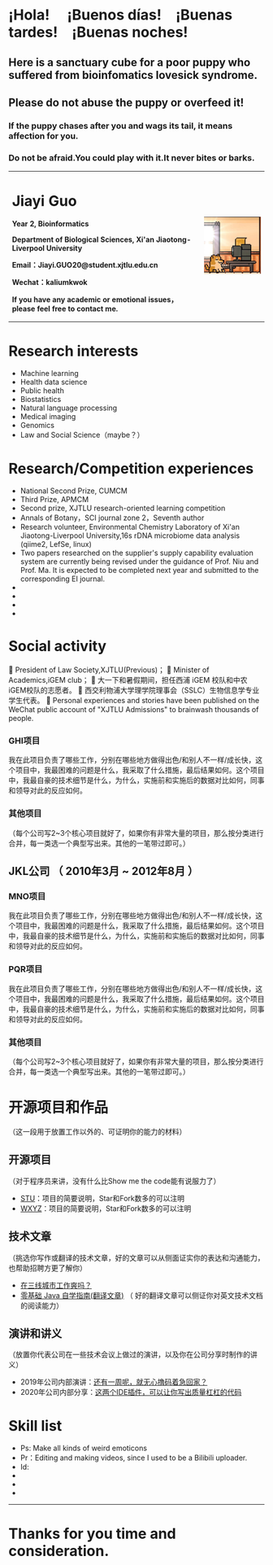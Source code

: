# **¡Hola! &emsp;¡Buenos días!&emsp;¡Buenas tardes!&emsp;¡Buenas noches!**
## **Here is a sanctuary cube for a poor puppy who suffered from bioinfomatics lovesick syndrome.** 
## Please do not abuse the puppy or overfeed it!
### If the puppy chases after you and wags its tail, it means affection for you.
### Do not be afraid.You could play with it.It never bites or barks.

<table border="0">
  <tr>
    <td width="75%">
      <h1>Jiayi Guo</h1>
      <p><b>Year 2, Bioinformatics</b></p>
      <p><b>Department of Biological Sciences, Xi'an Jiaotong-Liverpool University</b></p>
      <p><b>Email：Jiayi.GUO20@student.xjtlu.edu.cn</b></p>
      <p><b>Wechat：kaliumkwok</b></p>
      <p><b>If you have any academic or emotional issues，please feel free to contact me.</b></p>
    </td>
    <td width="25%">
      <img src="/dog.jpg" width="100%">      
    </td>
  </tr>
</table>

# Research interests
 - Machine learning 
 - Health data science
 - Public health
 - Biostatistics
 - Natural language processing
 - Medical imaging
 - Genomics
 - Law and Social Science（maybe？）

# Research/Competition experiences
-	National Second Prize, CUMCM
- Third Prize, APMCM
- Second prize, XJTLU research-oriented learning competition
-	Annals of Botany，SCI journal zone 2，Seventh author
-	Research volunteer, Environmental Chemistry Laboratory of Xi'an Jiaotong-Liverpool University,16s rDNA microbiome data analysis (qiime2, LefSe, linux)
-	Two papers researched on the supplier's supply capability evaluation system are currently being revised under the guidance of Prof. Niu and Prof. Ma. It is expected to be completed next year and submitted to the corresponding EI journal.
-
-
-
-
# Social activity 
	President of Law Society,XJTLU(Previous)；
	Minister of Academics,iGEM club；
	大一下和暑假期间，担任西浦 iGEM 校队和中农iGEM校队的志愿者。
	西交利物浦大学理学院理事会（SSLC）生物信息学专业学生代表。
	Personal experiences and stories have been published on the WeChat public account of "XJTLU Admissions" to brainwash thousands of people.


### GHI项目 
我在此项目负责了哪些工作，分别在哪些地方做得出色/和别人不一样/成长快，这个项目中，我最困难的问题是什么，我采取了什么措施，最后结果如何。这个项目中，我最自豪的技术细节是什么，为什么，实施前和实施后的数据对比如何，同事和领导对此的反应如何。


### 其他项目

（每个公司写2~3个核心项目就好了，如果你有非常大量的项目，那么按分类进行合并，每一类选一个典型写出来。其他的一笔带过即可。）

  
## JKL公司 （ 2010年3月 ~ 2012年8月 ）

### MNO项目 
我在此项目负责了哪些工作，分别在哪些地方做得出色/和别人不一样/成长快，这个项目中，我最困难的问题是什么，我采取了什么措施，最后结果如何。这个项目中，我最自豪的技术细节是什么，为什么，实施前和实施后的数据对比如何，同事和领导对此的反应如何。


### PQR项目 
我在此项目负责了哪些工作，分别在哪些地方做得出色/和别人不一样/成长快，这个项目中，我最困难的问题是什么，我采取了什么措施，最后结果如何。这个项目中，我最自豪的技术细节是什么，为什么，实施前和实施后的数据对比如何，同事和领导对此的反应如何。


### 其他项目

（每个公司写2~3个核心项目就好了，如果你有非常大量的项目，那么按分类进行合并，每一类选一个典型写出来。其他的一笔带过即可。）
  
  
# 开源项目和作品
（这一段用于放置工作以外的、可证明你的能力的材料）

## 开源项目
（对于程序员来讲，没有什么比Show me the code能有说服力了）

  - [STU](https://github.com/qinggee/itwanger.github.io)：项目的简要说明，Star和Fork数多的可以注明
  - [WXYZ](http://github.com/yourname/projectname)：项目的简要说明，Star和Fork数多的可以注明

## 技术文章
（挑选你写作或翻译的技术文章，好的文章可以从侧面证实你的表达和沟通能力，也帮助招聘方更了解你）

- [在三线城市工作爽吗？](https://blog.csdn.net/qing_gee/article/details/104323806)
- [零基础 Java 自学指南(翻译文章)](https://blog.csdn.net/qing_gee/article/details/104774776) （ 好的翻译文章可以侧证你对英文技术文档的阅读能力）

## 演讲和讲义
（放置你代表公司在一些技术会议上做过的演讲，以及你在公司分享时制作的讲义）

  - 2019年公司内部演讲：[还有一周呢，就无心撸码着急回家？](https://blog.csdn.net/qing_gee/article/details/103967005)
  - 2020年公司内部分享：[这两个IDE插件，可以让你写出质量杠杠的代码](https://blog.csdn.net/qing_gee/article/details/103831517)
    
    
# Skill list
- Ps: Make all kinds of weird emoticons
- Pr：Editing and making videos, since I used to be a Bilibili uploader.
- Id: 
- 
- 
- 
      
---      
# Thanks for you time and consideration.
      
